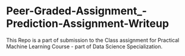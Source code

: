 # Peer-Graded-Assignment_-Prediction-Assignment-Writeup

This Repo is a part of submission to the Class assignment for Practical Machine Learning Course - part of Data Science Specialization.

